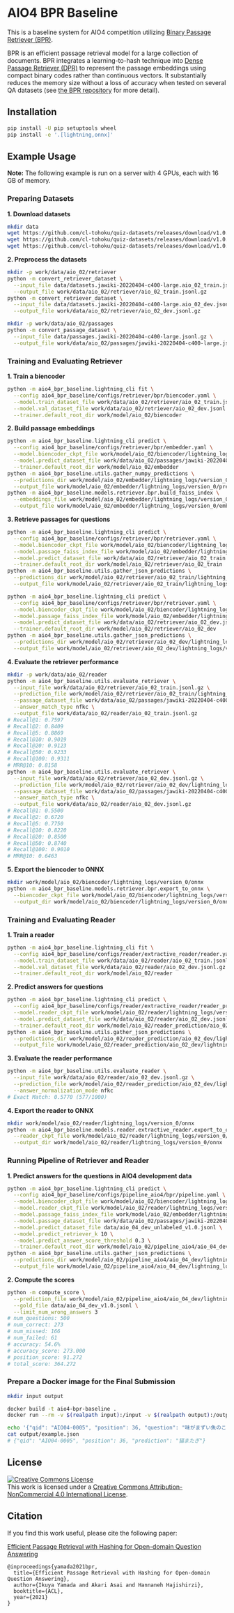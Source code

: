 # AIO4 BPR Baseline

This is a baseline system for AIO4 competition utilizing [Binary Passage Retriever (BPR)](https://github.com/studio-ousia/bpr).

BPR is an efficient passage retrieval model for a large collection of documents.
BPR integrates a learning-to-hash technique into [Dense Passage Retriever (DPR)](https://github.com/facebookresearch/DPR) to represent the passage embeddings using compact binary codes rather than continuous vectors.
It substantially reduces the memory size without a loss of accuracy when tested on several QA datasets (see [the BPR repository](https://github.com/studio-ousia/bpr) for more detail).

## Installation

```sh
pip install -U pip setuptools wheel
pip install -e '.[lightning,onnx]'
```

## Example Usage

**Note:** The following example is run on a server with 4 GPUs, each with 16 GB of memory.

### Preparing Datasets

**1. Download datasets**

```sh
mkdir data
wget https://github.com/cl-tohoku/quiz-datasets/releases/download/v1.0.0/datasets.jawiki-20220404-c400-large.aio_02_train.jsonl.gz -P data
wget https://github.com/cl-tohoku/quiz-datasets/releases/download/v1.0.0/datasets.jawiki-20220404-c400-large.aio_02_dev.jsonl.gz -P data
wget https://github.com/cl-tohoku/quiz-datasets/releases/download/v1.0.1/passages.jawiki-20220404-c400-large.jsonl.gz -P data
```

**2. Preprocess the datasets**

```sh
mkdir -p work/data/aio_02/retriever
python -m convert_retriever_dataset \
  --input_file data/datasets.jawiki-20220404-c400-large.aio_02_train.jsonl.gz \
  --output_file work/data/aio_02/retriever/aio_02_train.jsonl.gz
python -m convert_retriever_dataset \
  --input_file data/datasets.jawiki-20220404-c400-large.aio_02_dev.jsonl.gz \
  --output_file work/data/aio_02/retriever/aio_02_dev.jsonl.gz

mkdir -p work/data/aio_02/passages
python -m convert_passage_dataset \
  --input_file data/passages.jawiki-20220404-c400-large.jsonl.gz \
  --output_file work/data/aio_02/passages/jawiki-20220404-c400-large.jsonl.gz
```

### Training and Evaluating Retriever

**1. Train a biencoder**

```sh
python -m aio4_bpr_baseline.lightning_cli fit \
  --config aio4_bpr_baseline/configs/retriever/bpr/biencoder.yaml \
  --model.train_dataset_file work/data/aio_02/retriever/aio_02_train.jsonl.gz \
  --model.val_dataset_file work/data/aio_02/retriever/aio_02_dev.jsonl.gz \
  --trainer.default_root_dir work/model/aio_02/biencoder
```

**2. Build passage embeddings**

```sh
python -m aio4_bpr_baseline.lightning_cli predict \
  --config aio4_bpr_baseline/configs/retriever/bpr/embedder.yaml \
  --model.biencoder_ckpt_file work/model/aio_02/biencoder/lightning_logs/version_0/checkpoints/last.ckpt \
  --model.predict_dataset_file work/data/aio_02/passages/jawiki-20220404-c400-large.jsonl.gz \
  --trainer.default_root_dir work/model/aio_02/embedder
python -m aio4_bpr_baseline.utils.gather_numpy_predictions \
  --predictions_dir work/model/aio_02/embedder/lightning_logs/version_0/predictions \
  --output_file work/model/aio_02/embedder/lightning_logs/version_0/prediction.npy
python -m aio4_bpr_baseline.models.retriever.bpr.build_faiss_index \
  --embeddings_file work/model/aio_02/embedder/lightning_logs/version_0/prediction.npy \
  --output_file work/model/aio_02/embedder/lightning_logs/version_0/embedings.faiss
```

**3. Retrieve passages for questions**

```sh
python -m aio4_bpr_baseline.lightning_cli predict \
  --config aio4_bpr_baseline/configs/retriever/bpr/retriever.yaml \
  --model.biencoder_ckpt_file work/model/aio_02/biencoder/lightning_logs/version_0/checkpoints/last.ckpt \
  --model.passage_faiss_index_file work/model/aio_02/embedder/lightning_logs/version_0/embedings.faiss \
  --model.predict_dataset_file work/data/aio_02/retriever/aio_02_train.jsonl.gz \
  --trainer.default_root_dir work/model/aio_02/retriever/aio_02_train
python -m aio4_bpr_baseline.utils.gather_json_predictions \
  --predictions_dir work/model/aio_02/retriever/aio_02_train/lightning_logs/version_0/predictions \
  --output_file work/model/aio_02/retriever/aio_02_train/lightning_logs/version_0/prediction.json.gz

python -m aio4_bpr_baseline.lightning_cli predict \
  --config aio4_bpr_baseline/configs/retriever/bpr/retriever.yaml \
  --model.biencoder_ckpt_file work/model/aio_02/biencoder/lightning_logs/version_0/checkpoints/last.ckpt \
  --model.passage_faiss_index_file work/model/aio_02/embedder/lightning_logs/version_0/embedings.faiss \
  --model.predict_dataset_file work/data/aio_02/retriever/aio_02_dev.jsonl.gz \
  --trainer.default_root_dir work/model/aio_02/retriever/aio_02_dev
python -m aio4_bpr_baseline.utils.gather_json_predictions \
  --predictions_dir work/model/aio_02/retriever/aio_02_dev/lightning_logs/version_0/predictions \
  --output_file work/model/aio_02/retriever/aio_02_dev/lightning_logs/version_0/prediction.json.gz
```

**4. Evaluate the retriever performance**

```sh
mkdir -p work/data/aio_02/reader
python -m aio4_bpr_baseline.utils.evaluate_retriever \
  --input_file work/data/aio_02/retriever/aio_02_train.jsonl.gz \
  --prediction_file work/model/aio_02/retriever/aio_02_train/lightning_logs/version_0/prediction.json.gz \
  --passage_dataset_file work/data/aio_02/passages/jawiki-20220404-c400-large.jsonl.gz \
  --answer_match_type nfkc \
  --output_file work/data/aio_02/reader/aio_02_train.jsonl.gz
# Recall@1: 0.7597
# Recall@2: 0.8409
# Recall@5: 0.8869
# Recall@10: 0.9019
# Recall@20: 0.9123
# Recall@50: 0.9233
# Recall@100: 0.9311
# MRR@10: 0.8158
python -m aio4_bpr_baseline.utils.evaluate_retriever \
  --input_file work/data/aio_02/retriever/aio_02_dev.jsonl.gz \
  --prediction_file work/model/aio_02/retriever/aio_02_dev/lightning_logs/version_0/prediction.json.gz \
  --passage_dataset_file work/data/aio_02/passages/jawiki-20220404-c400-large.jsonl.gz \
  --answer_match_type nfkc \
  --output_file work/data/aio_02/reader/aio_02_dev.jsonl.gz
# Recall@1: 0.5500
# Recall@2: 0.6720
# Recall@5: 0.7750
# Recall@10: 0.8220
# Recall@20: 0.8500
# Recall@50: 0.8740
# Recall@100: 0.9010
# MRR@10: 0.6463
```

**5. Export the biencoder to ONNX**

```sh
mkdir work/model/aio_02/biencoder/lightning_logs/version_0/onnx
python -m aio4_bpr_baseline.models.retriever.bpr.export_to_onnx \
  --biencoder_ckpt_file work/model/aio_02/biencoder/lightning_logs/version_0/checkpoints/last.ckpt \
  --output_dir work/model/aio_02/biencoder/lightning_logs/version_0/onnx
```

### Training and Evaluating Reader

**1. Train a reader**

```sh
python -m aio4_bpr_baseline.lightning_cli fit \
  --config aio4_bpr_baseline/configs/reader/extractive_reader/reader.yaml \
  --model.train_dataset_file work/data/aio_02/reader/aio_02_train.jsonl.gz \
  --model.val_dataset_file work/data/aio_02/reader/aio_02_dev.jsonl.gz \
  --trainer.default_root_dir work/model/aio_02/reader
```

**2. Predict answers for questions**

```sh
python -m aio4_bpr_baseline.lightning_cli predict \
  --config aio4_bpr_baseline/configs/reader/extractive_reader/reader_prediction.yaml \
  --model.reader_ckpt_file work/model/aio_02/reader/lightning_logs/version_0/checkpoints/best.ckpt \
  --model.predict_dataset_file work/data/aio_02/reader/aio_02_dev.jsonl.gz \
  --trainer.default_root_dir work/model/aio_02/reader_prediction/aio_02_dev
python -m aio4_bpr_baseline.utils.gather_json_predictions \
  --predictions_dir work/model/aio_02/reader_prediction/aio_02_dev/lightning_logs/version_0/predictions \
  --output_file work/model/aio_02/reader_prediction/aio_02_dev/lightning_logs/version_0/prediction.jsonl.gz
```

**3. Evaluate the reader performance**

```sh
python -m aio4_bpr_baseline.utils.evaluate_reader \
  --input_file work/data/aio_02/reader/aio_02_dev.jsonl.gz \
  --prediction_file work/model/aio_02/reader_prediction/aio_02_dev/lightning_logs/version_0/prediction.jsonl.gz \
  --answer_normalization_mode nfkc
# Exact Match: 0.5770 (577/1000)
```

**4. Export the reader to ONNX**

```sh
mkdir work/model/aio_02/reader/lightning_logs/version_0/onnx
python -m aio4_bpr_baseline.models.reader.extractive_reader.export_to_onnx \
  --reader_ckpt_file work/model/aio_02/reader/lightning_logs/version_0/checkpoints/best.ckpt \
  --output_dir work/model/aio_02/reader/lightning_logs/version_0/onnx
```

### Running Pipeline of Retriever and Reader

**1. Predict answers for the questions in AIO4 development data**

```sh
python -m aio4_bpr_baseline.lightning_cli predict \
  --config aio4_bpr_baseline/configs/pipeline_aio4/bpr/pipeline.yaml \
  --model.biencoder_ckpt_file work/model/aio_02/biencoder/lightning_logs/version_0/checkpoints/last.ckpt \
  --model.reader_ckpt_file work/model/aio_02/reader/lightning_logs/version_0/checkpoints/best.ckpt \
  --model.passage_faiss_index_file work/model/aio_02/embedder/lightning_logs/version_0/embedings.faiss \
  --model.passage_dataset_file work/data/aio_02/passages/jawiki-20220404-c400-large.jsonl.gz \
  --model.predict_dataset_file data/aio_04_dev_unlabeled_v1.0.jsonl \
  --model.predict_retriever_k 10 \
  --model.predict_answer_score_threshold 0.3 \
  --trainer.default_root_dir work/model/aio_02/pipeline_aio4/aio_04_dev
python -m aio4_bpr_baseline.utils.gather_json_predictions \
  --predictions_dir work/model/aio_02/pipeline_aio4/aio_04_dev/lightning_logs/version_0/predictions \
  --output_file work/model/aio_02/pipeline_aio4/aio_04_dev/lightning_logs/version_0/prediction.jsonl
```

**2. Compute the scores**

```sh
python -m compute_score \
  --prediction_file work/model/aio_02/pipeline_aio4/aio_04_dev/lightning_logs/version_0/prediction.jsonl \
  --gold_file data/aio_04_dev_v1.0.jsonl \
  --limit_num_wrong_answers 3
# num_questions: 500
# num_correct: 273
# num_missed: 166
# num_failed: 61
# accuracy: 54.6%
# accuracy_score: 273.000
# position_score: 91.272
# total_score: 364.272
```

### Prepare a Docker image for the Final Submission

```sh
mkdir input output

docker build -t aio4-bpr-baseline .
docker run --rm -v $(realpath input):/input -v $(realpath output):/output aio4-bpr-baseline
```

```sh
echo '{"qid": "AIO04-0005", "position": 36, "question": "味がまずい魚のことを、猫でさえ見向きもしないということから俗に何という?"}' > input/example.json
cat output/example.json
# {"qid": "AIO04-0005", "position": 36, "prediction": "猫またぎ"}
```

## License

<a rel="license" href="http://creativecommons.org/licenses/by-nc/4.0/"><img alt="Creative Commons License" style="border-width:0" src="https://i.creativecommons.org/l/by-nc/4.0/88x31.png" /></a><br />This
work is licensed under a
<a rel="license" href="http://creativecommons.org/licenses/by-nc/4.0/">Creative
Commons Attribution-NonCommercial 4.0 International License</a>.

## Citation

If you find this work useful, please cite the following paper:

[Efficient Passage Retrieval with Hashing for Open-domain Question Answering](https://arxiv.org/abs/2106.00882)

```
@inproceedings{yamada2021bpr,
  title={Efficient Passage Retrieval with Hashing for Open-domain Question Answering},
  author={Ikuya Yamada and Akari Asai and Hannaneh Hajishirzi},
  booktitle={ACL},
  year={2021}
}
```
